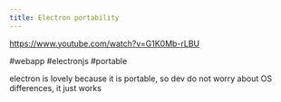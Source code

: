 ```yaml
---
title: Electron portability
---
```


https://www.youtube.com/watch?v=G1K0Mb-rLBU

#webapp #electronjs #portable

electron is lovely because it is portable, so dev do not worry about OS differences, it just works